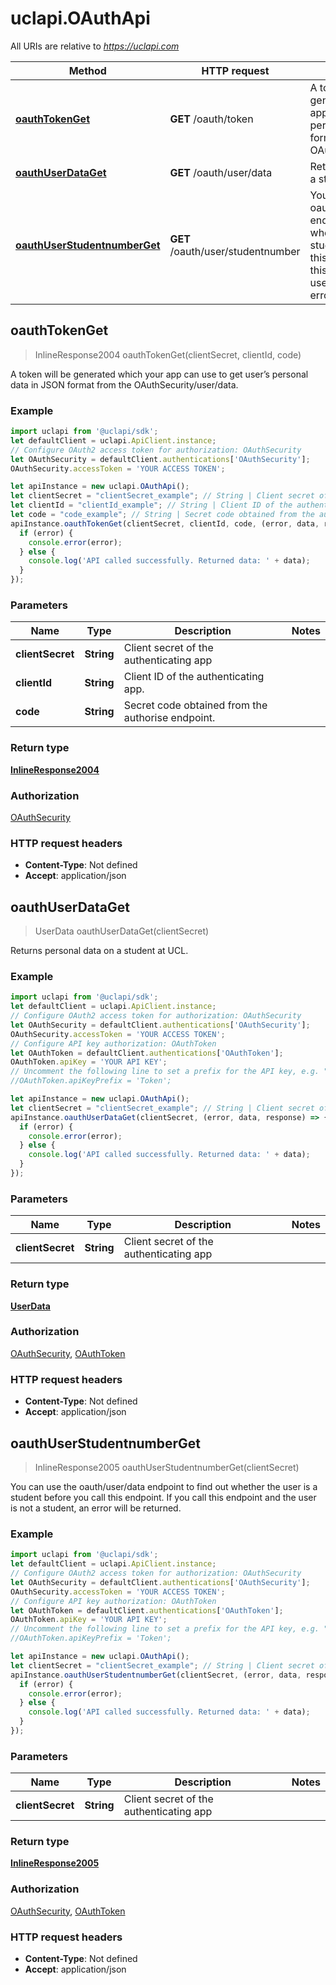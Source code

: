 # uclapi.OAuthApi

All URIs are relative to *https://uclapi.com*

Method | HTTP request | Description
------------- | ------------- | -------------
[**oauthTokenGet**](OAuthApi.md#oauthTokenGet) | **GET** /oauth/token | A token will be generated which your app can use to get user’s personal data in JSON format from the OAuthSecurity/user/data.
[**oauthUserDataGet**](OAuthApi.md#oauthUserDataGet) | **GET** /oauth/user/data | Returns personal data on a student at UCL.
[**oauthUserStudentnumberGet**](OAuthApi.md#oauthUserStudentnumberGet) | **GET** /oauth/user/studentnumber | You can use the oauth/user/data endpoint to find out whether the user is a student before you call this endpoint. If you call this endpoint and the user is not a student, an error will be returned.



## oauthTokenGet

> InlineResponse2004 oauthTokenGet(clientSecret, clientId, code)

A token will be generated which your app can use to get user’s personal data in JSON format from the OAuthSecurity/user/data.

### Example

```javascript
import uclapi from '@uclapi/sdk';
let defaultClient = uclapi.ApiClient.instance;
// Configure OAuth2 access token for authorization: OAuthSecurity
let OAuthSecurity = defaultClient.authentications['OAuthSecurity'];
OAuthSecurity.accessToken = 'YOUR ACCESS TOKEN';

let apiInstance = new uclapi.OAuthApi();
let clientSecret = "clientSecret_example"; // String | Client secret of the authenticating app
let clientId = "clientId_example"; // String | Client ID of the authenticating app.
let code = "code_example"; // String | Secret code obtained from the authorise endpoint.
apiInstance.oauthTokenGet(clientSecret, clientId, code, (error, data, response) => {
  if (error) {
    console.error(error);
  } else {
    console.log('API called successfully. Returned data: ' + data);
  }
});
```

### Parameters


Name | Type | Description  | Notes
------------- | ------------- | ------------- | -------------
 **clientSecret** | **String**| Client secret of the authenticating app | 
 **clientId** | **String**| Client ID of the authenticating app. | 
 **code** | **String**| Secret code obtained from the authorise endpoint. | 

### Return type

[**InlineResponse2004**](InlineResponse2004.md)

### Authorization

[OAuthSecurity](../README.md#OAuthSecurity)

### HTTP request headers

- **Content-Type**: Not defined
- **Accept**: application/json


## oauthUserDataGet

> UserData oauthUserDataGet(clientSecret)

Returns personal data on a student at UCL.

### Example

```javascript
import uclapi from '@uclapi/sdk';
let defaultClient = uclapi.ApiClient.instance;
// Configure OAuth2 access token for authorization: OAuthSecurity
let OAuthSecurity = defaultClient.authentications['OAuthSecurity'];
OAuthSecurity.accessToken = 'YOUR ACCESS TOKEN';
// Configure API key authorization: OAuthToken
let OAuthToken = defaultClient.authentications['OAuthToken'];
OAuthToken.apiKey = 'YOUR API KEY';
// Uncomment the following line to set a prefix for the API key, e.g. "Token" (defaults to null)
//OAuthToken.apiKeyPrefix = 'Token';

let apiInstance = new uclapi.OAuthApi();
let clientSecret = "clientSecret_example"; // String | Client secret of the authenticating app
apiInstance.oauthUserDataGet(clientSecret, (error, data, response) => {
  if (error) {
    console.error(error);
  } else {
    console.log('API called successfully. Returned data: ' + data);
  }
});
```

### Parameters


Name | Type | Description  | Notes
------------- | ------------- | ------------- | -------------
 **clientSecret** | **String**| Client secret of the authenticating app | 

### Return type

[**UserData**](UserData.md)

### Authorization

[OAuthSecurity](../README.md#OAuthSecurity), [OAuthToken](../README.md#OAuthToken)

### HTTP request headers

- **Content-Type**: Not defined
- **Accept**: application/json


## oauthUserStudentnumberGet

> InlineResponse2005 oauthUserStudentnumberGet(clientSecret)

You can use the oauth/user/data endpoint to find out whether the user is a student before you call this endpoint. If you call this endpoint and the user is not a student, an error will be returned.

### Example

```javascript
import uclapi from '@uclapi/sdk';
let defaultClient = uclapi.ApiClient.instance;
// Configure OAuth2 access token for authorization: OAuthSecurity
let OAuthSecurity = defaultClient.authentications['OAuthSecurity'];
OAuthSecurity.accessToken = 'YOUR ACCESS TOKEN';
// Configure API key authorization: OAuthToken
let OAuthToken = defaultClient.authentications['OAuthToken'];
OAuthToken.apiKey = 'YOUR API KEY';
// Uncomment the following line to set a prefix for the API key, e.g. "Token" (defaults to null)
//OAuthToken.apiKeyPrefix = 'Token';

let apiInstance = new uclapi.OAuthApi();
let clientSecret = "clientSecret_example"; // String | Client secret of the authenticating app
apiInstance.oauthUserStudentnumberGet(clientSecret, (error, data, response) => {
  if (error) {
    console.error(error);
  } else {
    console.log('API called successfully. Returned data: ' + data);
  }
});
```

### Parameters


Name | Type | Description  | Notes
------------- | ------------- | ------------- | -------------
 **clientSecret** | **String**| Client secret of the authenticating app | 

### Return type

[**InlineResponse2005**](InlineResponse2005.md)

### Authorization

[OAuthSecurity](../README.md#OAuthSecurity), [OAuthToken](../README.md#OAuthToken)

### HTTP request headers

- **Content-Type**: Not defined
- **Accept**: application/json


